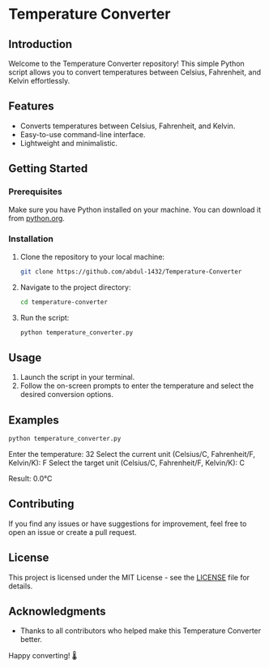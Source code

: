 # Temperature Converter

## Introduction

Welcome to the Temperature Converter repository! This simple Python script allows you to convert temperatures between Celsius, Fahrenheit, and Kelvin effortlessly.

## Features

- Converts temperatures between Celsius, Fahrenheit, and Kelvin.
- Easy-to-use command-line interface.
- Lightweight and minimalistic.

## Getting Started

### Prerequisites

Make sure you have Python installed on your machine. You can download it from [python.org](https://www.python.org/downloads/).

### Installation

1. Clone the repository to your local machine:

   ```bash
   git clone https://github.com/abdul-1432/Temperature-Converter
   ```

2. Navigate to the project directory:

   ```bash
   cd temperature-converter
   ```

3. Run the script:

   ```bash
   python temperature_converter.py
   ```

## Usage

1. Launch the script in your terminal.
2. Follow the on-screen prompts to enter the temperature and select the desired conversion options.

## Examples

```bash
python temperature_converter.py
```

Enter the temperature: 32
Select the current unit (Celsius/C, Fahrenheit/F, Kelvin/K): F
Select the target unit (Celsius/C, Fahrenheit/F, Kelvin/K): C

Result: 0.0°C

## Contributing

If you find any issues or have suggestions for improvement, feel free to open an issue or create a pull request.

## License

This project is licensed under the MIT License - see the [LICENSE](LICENSE) file for details.

## Acknowledgments

- Thanks to all contributors who helped make this Temperature Converter better.

Happy converting! 🌡️
